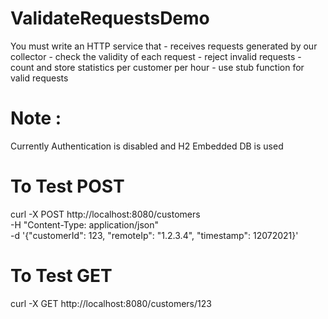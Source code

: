 # ValidateRequestsDemo
You must write an HTTP service that - receives requests generated by our collector - check the validity of each request - reject invalid requests - count and store statistics per customer per hour - use stub function for valid requests

# Note :
Currently Authentication is disabled and 
H2 Embedded DB is used

# To Test POST
curl -X POST http://localhost:8080/customers \
-H "Content-Type: application/json" \
-d '{"customerId": 123, "remoteIp": "1.2.3.4", "timestamp": 12072021}'

# To Test GET
curl -X GET http://localhost:8080/customers/123


